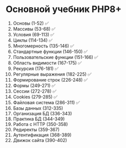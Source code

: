 # Основной учебник PHP8+

1. Основы (1-52) ✅
2. Массивы (53-68) ✅
3. Условия (69-113) ✅
4. Циклы (114-134) ✅
5. Многомерность (135-146) ✅
6. Стандартные функции (146-150) ✅
7. Пользовательские функции (151-166) ✅
8. Область видимости (167-175) ✅
9. Рекурсия (176-181) ✅
10. Регулярные выражения (182-225) ✅
11. Формирование строк (226-248) ✅
12. Формы (249-271) ✅
13. Сессии (272-278) ✅
14. Cookies (279-285) ✅
15. Файловая система (286-311) ✅
16. Базы данных (312-335)
17. Организация БД (336-343)
18. Практика БД (344-349)
19. Работа с HTTP (350-358)
20. Редиректы (359-367)
21. Аутентификация (368-389)
22. Движок сайта (390-402)
